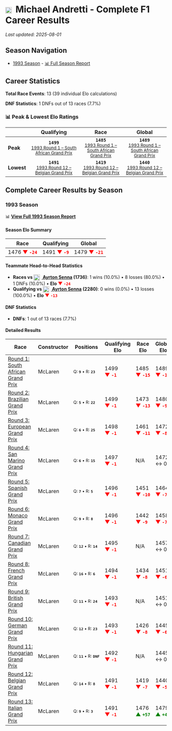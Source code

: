 # <img src="https://upload.wikimedia.org/wikipedia/commons/a/a4/Flag_of_the_United_States.svg" alt="United States" width="20" height="auto" style="vertical-align: middle; margin-right: 5px;" onerror="this.outerHTML='🇺🇸'; this.style.marginRight='5px';"/> Michael Andretti - Complete F1 Career Results

*Last updated: 2025-08-01*

## Season Navigation

- [1993 Season](#1993-season) - [📊 Full Season Report](../seasons/1993-season-report)

## Career Statistics

**Total Race Events**: 13 (39 individual Elo calculations)

**DNF Statistics**: 1 DNFs out of 13 races (7.7%)

### 📊 Peak & Lowest Elo Ratings

| &nbsp; | Qualifying | Race | Global |
|-------|------------|------|--------|
| **Peak** | <center>**`1499`**<br/><small>[1993 Round 1 – South African Grand Prix](../seasons/1993-season-report#round-1-south-african-grand-prix)</small></center> | <center>**`1485`**<br/><small>[1993 Round 1 – South African Grand Prix](../seasons/1993-season-report#round-1-south-african-grand-prix)</small></center> | <center>**`1489`**<br/><small>[1993 Round 1 – South African Grand Prix](../seasons/1993-season-report#round-1-south-african-grand-prix)</small></center> |
| **Lowest** | <center>**`1491`**<br/><small>[1993 Round 12 – Belgian Grand Prix](../seasons/1993-season-report#round-12-belgian-grand-prix)</small></center> | <center>**`1419`**<br/><small>[1993 Round 12 – Belgian Grand Prix](../seasons/1993-season-report#round-12-belgian-grand-prix)</small></center> | <center>**`1440`**<br/><small>[1993 Round 12 – Belgian Grand Prix](../seasons/1993-season-report#round-12-belgian-grand-prix)</small></center> |


## Complete Career Results by Season

### 1993 Season

📊 **[View Full 1993 Season Report](../seasons/1993-season-report)**

#### Season Elo Summary

| Race | Qualifying | Global |
|------|------------|--------|
| 1476 **<span style="color: red;">▼&nbsp;`-24`</span>** | 1491 **<span style="color: red;">▼&nbsp;`-9`</span>** | 1479 **<span style="color: red;">▼&nbsp;`-21`</span>** |

#### Teammate Head-to-Head Statistics

- **Races vs [<img src="https://upload.wikimedia.org/wikipedia/commons/0/05/Flag_of_Brazil.svg" alt="Brazil" width="20" height="auto" style="vertical-align: middle; margin-right: 5px;" onerror="this.outerHTML='🇧🇷'; this.style.marginRight='5px';"/> Ayrton Senna](ayrton-senna) (1736)**: 1 wins (10.0%) • 8 losses (80.0%) • 1 DNFs (10.0%) • **Elo <span style="color: red;">▼&nbsp;`-24`</span>**
- **Qualifying vs [<img src="https://upload.wikimedia.org/wikipedia/commons/0/05/Flag_of_Brazil.svg" alt="Brazil" width="20" height="auto" style="vertical-align: middle; margin-right: 5px;" onerror="this.outerHTML='🇧🇷'; this.style.marginRight='5px';"/> Ayrton Senna](ayrton-senna) (2280)**: 0 wins (0.0%) • 13 losses (100.0%) • **Elo <span style="color: red;">▼&nbsp;`-13`</span>**

#### DNF Statistics

- **DNFs**: 1 out of 13 races (7.7%)

#### Detailed Results

| Race | Constructor | Positions | Qualifying Elo | Race Elo | Global Elo | Teammate |
|------|-------------|-----------|----------------|----------|------------|----------|
| [Round 1: South African Grand Prix](../seasons/1993-season-report#round-1-south-african-grand-prix) | McLaren | <small>Q:&nbsp;**`9`**&nbsp;•&nbsp;R:&nbsp;**`23`**</small> | 1499 **<span style="color: red;">▼&nbsp;`-1`</span>** | 1485 **<span style="color: red;">▼&nbsp;`-15`</span>** | 1489 **<span style="color: red;">▼&nbsp;`-11`</span>** | [<img src="https://upload.wikimedia.org/wikipedia/commons/0/05/Flag_of_Brazil.svg" alt="Brazil" width="20" height="auto" style="vertical-align: middle; margin-right: 5px;" onerror="this.outerHTML='🇧🇷'; this.style.marginRight='5px';"/> Ayrton Senna](ayrton-senna)<br/><small>Q:&nbsp;**`2`**&nbsp;•&nbsp;R:&nbsp;**`2`**</small> |
| [Round 2: Brazilian Grand Prix](../seasons/1993-season-report#round-2-brazilian-grand-prix) | McLaren | <small>Q:&nbsp;**`5`**&nbsp;•&nbsp;R:&nbsp;**`22`**</small> | 1499 **<span style="color: red;">▼&nbsp;`-1`</span>** | 1473 **<span style="color: red;">▼&nbsp;`-13`</span>** | 1480 **<span style="color: red;">▼&nbsp;`-9`</span>** | [<img src="https://upload.wikimedia.org/wikipedia/commons/0/05/Flag_of_Brazil.svg" alt="Brazil" width="20" height="auto" style="vertical-align: middle; margin-right: 5px;" onerror="this.outerHTML='🇧🇷'; this.style.marginRight='5px';"/> Ayrton Senna](ayrton-senna)<br/><small>Q:&nbsp;**`3`**&nbsp;•&nbsp;R:&nbsp;**`1`**</small> |
| [Round 3: European Grand Prix](../seasons/1993-season-report#round-3-european-grand-prix) | McLaren | <small>Q:&nbsp;**`6`**&nbsp;•&nbsp;R:&nbsp;**`25`**</small> | 1498 **<span style="color: red;">▼&nbsp;`-1`</span>** | 1461 **<span style="color: red;">▼&nbsp;`-11`</span>** | 1472 **<span style="color: red;">▼&nbsp;`-8`</span>** | [<img src="https://upload.wikimedia.org/wikipedia/commons/0/05/Flag_of_Brazil.svg" alt="Brazil" width="20" height="auto" style="vertical-align: middle; margin-right: 5px;" onerror="this.outerHTML='🇧🇷'; this.style.marginRight='5px';"/> Ayrton Senna](ayrton-senna)<br/><small>Q:&nbsp;**`4`**&nbsp;•&nbsp;R:&nbsp;**`1`**</small> |
| [Round 4: San Marino Grand Prix](../seasons/1993-season-report#round-4-san-marino-grand-prix) | McLaren | <small>Q:&nbsp;**`6`**&nbsp;•&nbsp;R:&nbsp;**`15`**</small> | 1497 **<span style="color: red;">▼&nbsp;`-1`</span>** | N/A | 1472 ↔ 0 | [<img src="https://upload.wikimedia.org/wikipedia/commons/0/05/Flag_of_Brazil.svg" alt="Brazil" width="20" height="auto" style="vertical-align: middle; margin-right: 5px;" onerror="this.outerHTML='🇧🇷'; this.style.marginRight='5px';"/> Ayrton Senna](ayrton-senna)<br/><small>Q:&nbsp;**`4`**&nbsp;•&nbsp;R:&nbsp;**`DNF`**</small> |
| [Round 5: Spanish Grand Prix](../seasons/1993-season-report#round-5-spanish-grand-prix) | McLaren | <small>Q:&nbsp;**`7`**&nbsp;•&nbsp;R:&nbsp;**`5`**</small> | 1496 **<span style="color: red;">▼&nbsp;`-1`</span>** | 1451 **<span style="color: red;">▼&nbsp;`-10`</span>** | 1464 **<span style="color: red;">▼&nbsp;`-7`</span>** | [<img src="https://upload.wikimedia.org/wikipedia/commons/0/05/Flag_of_Brazil.svg" alt="Brazil" width="20" height="auto" style="vertical-align: middle; margin-right: 5px;" onerror="this.outerHTML='🇧🇷'; this.style.marginRight='5px';"/> Ayrton Senna](ayrton-senna)<br/><small>Q:&nbsp;**`3`**&nbsp;•&nbsp;R:&nbsp;**`2`**</small> |
| [Round 6: Monaco Grand Prix](../seasons/1993-season-report#round-6-monaco-grand-prix) | McLaren | <small>Q:&nbsp;**`9`**&nbsp;•&nbsp;R:&nbsp;**`8`**</small> | 1496 **<span style="color: red;">▼&nbsp;`-1`</span>** | 1442 **<span style="color: red;">▼&nbsp;`-9`</span>** | 1458 **<span style="color: red;">▼&nbsp;`-7`</span>** | [<img src="https://upload.wikimedia.org/wikipedia/commons/0/05/Flag_of_Brazil.svg" alt="Brazil" width="20" height="auto" style="vertical-align: middle; margin-right: 5px;" onerror="this.outerHTML='🇧🇷'; this.style.marginRight='5px';"/> Ayrton Senna](ayrton-senna)<br/><small>Q:&nbsp;**`3`**&nbsp;•&nbsp;R:&nbsp;**`1`**</small> |
| [Round 7: Canadian Grand Prix](../seasons/1993-season-report#round-7-canadian-grand-prix) | McLaren | <small>Q:&nbsp;**`12`**&nbsp;•&nbsp;R:&nbsp;**`14`**</small> | 1495 **<span style="color: red;">▼&nbsp;`-1`</span>** | N/A | 1457 ↔ 0 | [<img src="https://upload.wikimedia.org/wikipedia/commons/0/05/Flag_of_Brazil.svg" alt="Brazil" width="20" height="auto" style="vertical-align: middle; margin-right: 5px;" onerror="this.outerHTML='🇧🇷'; this.style.marginRight='5px';"/> Ayrton Senna](ayrton-senna)<br/><small>Q:&nbsp;**`8`**&nbsp;•&nbsp;R:&nbsp;**`DNF`**</small> |
| [Round 8: French Grand Prix](../seasons/1993-season-report#round-8-french-grand-prix) | McLaren | <small>Q:&nbsp;**`16`**&nbsp;•&nbsp;R:&nbsp;**`6`**</small> | 1494 **<span style="color: red;">▼&nbsp;`-1`</span>** | 1434 **<span style="color: red;">▼&nbsp;`-8`</span>** | 1451 **<span style="color: red;">▼&nbsp;`-6`</span>** | [<img src="https://upload.wikimedia.org/wikipedia/commons/0/05/Flag_of_Brazil.svg" alt="Brazil" width="20" height="auto" style="vertical-align: middle; margin-right: 5px;" onerror="this.outerHTML='🇧🇷'; this.style.marginRight='5px';"/> Ayrton Senna](ayrton-senna)<br/><small>Q:&nbsp;**`5`**&nbsp;•&nbsp;R:&nbsp;**`4`**</small> |
| [Round 9: British Grand Prix](../seasons/1993-season-report#round-9-british-grand-prix) | McLaren | <small>Q:&nbsp;**`11`**&nbsp;•&nbsp;R:&nbsp;**`24`**</small> | 1493 **<span style="color: red;">▼&nbsp;`-1`</span>** | N/A | 1451 ↔ 0 | [<img src="https://upload.wikimedia.org/wikipedia/commons/0/05/Flag_of_Brazil.svg" alt="Brazil" width="20" height="auto" style="vertical-align: middle; margin-right: 5px;" onerror="this.outerHTML='🇧🇷'; this.style.marginRight='5px';"/> Ayrton Senna](ayrton-senna)<br/><small>Q:&nbsp;**`4`**&nbsp;•&nbsp;R:&nbsp;**`DNF`**</small> |
| [Round 10: German Grand Prix](../seasons/1993-season-report#round-10-german-grand-prix) | McLaren | <small>Q:&nbsp;**`12`**&nbsp;•&nbsp;R:&nbsp;**`23`**</small> | 1493 **<span style="color: red;">▼&nbsp;`-1`</span>** | 1426 **<span style="color: red;">▼&nbsp;`-8`</span>** | 1445 **<span style="color: red;">▼&nbsp;`-6`</span>** | [<img src="https://upload.wikimedia.org/wikipedia/commons/0/05/Flag_of_Brazil.svg" alt="Brazil" width="20" height="auto" style="vertical-align: middle; margin-right: 5px;" onerror="this.outerHTML='🇧🇷'; this.style.marginRight='5px';"/> Ayrton Senna](ayrton-senna)<br/><small>Q:&nbsp;**`4`**&nbsp;•&nbsp;R:&nbsp;**`4`**</small> |
| [Round 11: Hungarian Grand Prix](../seasons/1993-season-report#round-11-hungarian-grand-prix) | McLaren | <small>Q:&nbsp;**`11`**&nbsp;•&nbsp;R:&nbsp;**`DNF`**</small> | 1492 **<span style="color: red;">▼&nbsp;`-1`</span>** | N/A | 1445 ↔ 0 | [<img src="https://upload.wikimedia.org/wikipedia/commons/0/05/Flag_of_Brazil.svg" alt="Brazil" width="20" height="auto" style="vertical-align: middle; margin-right: 5px;" onerror="this.outerHTML='🇧🇷'; this.style.marginRight='5px';"/> Ayrton Senna](ayrton-senna)<br/><small>Q:&nbsp;**`4`**&nbsp;•&nbsp;R:&nbsp;**`DNF`**</small> |
| [Round 12: Belgian Grand Prix](../seasons/1993-season-report#round-12-belgian-grand-prix) | McLaren | <small>Q:&nbsp;**`14`**&nbsp;•&nbsp;R:&nbsp;**`8`**</small> | 1491 **<span style="color: red;">▼&nbsp;`-1`</span>** | 1419 **<span style="color: red;">▼&nbsp;`-7`</span>** | 1440 **<span style="color: red;">▼&nbsp;`-5`</span>** | [<img src="https://upload.wikimedia.org/wikipedia/commons/0/05/Flag_of_Brazil.svg" alt="Brazil" width="20" height="auto" style="vertical-align: middle; margin-right: 5px;" onerror="this.outerHTML='🇧🇷'; this.style.marginRight='5px';"/> Ayrton Senna](ayrton-senna)<br/><small>Q:&nbsp;**`5`**&nbsp;•&nbsp;R:&nbsp;**`4`**</small> |
| [Round 13: Italian Grand Prix](../seasons/1993-season-report#round-13-italian-grand-prix) | McLaren | <small>Q:&nbsp;**`9`**&nbsp;•&nbsp;R:&nbsp;**`3`**</small> | 1491 **<span style="color: red;">▼&nbsp;`-1`</span>** | 1476 **<span style="color: green;">▲&nbsp;`+57`</span>** | 1479 **<span style="color: green;">▲&nbsp;`+40`</span>** | [<img src="https://upload.wikimedia.org/wikipedia/commons/0/05/Flag_of_Brazil.svg" alt="Brazil" width="20" height="auto" style="vertical-align: middle; margin-right: 5px;" onerror="this.outerHTML='🇧🇷'; this.style.marginRight='5px';"/> Ayrton Senna](ayrton-senna)<br/><small>Q:&nbsp;**`4`**&nbsp;•&nbsp;R:&nbsp;**`21`**</small> |

